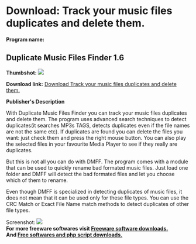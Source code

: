 # Download: Track your music files duplicates and delete them.

**Program name:**

## Duplicate Music Files Finder 1.6

  
**Thumbshot:** ![](http://www.freewarefiles.com/screenshot/dupmusfilefnd_md.gif)   
  
**Download link:** [Download Track your music files duplicates and delete them.](http://freesoftwares.boysofts.com/Duplicate-Music-Files-Finder_program_28502.html)  
  


**Publisher's Description**  
  


With Duplicate Music Files Finder you can track your music files duplicates and delete them. The program uses advanced search techniques to detect duplicates(it searches MP3s TAGS, detects duplicates even if the file names are not the same etc). If duplicates are found you can delete the files you want: just check them and press the right mouse button. You can also play the selected files in your favourite Media Player to see if they really are duplicates. 

But this is not all you can do with DMFF. The program comes with a module that can be used to quickly rename bad formated music files. Just load one folder and DMFF will detect the bad formated files and let you choose which of them to rename.

Even though DMFF is specialized in detecting duplicates of music files, it does not mean that it can be used only for these file types. You can use the CRC Match or Exact File Name match methods to detect duplicates of other file types. 

  
  
Screenshot: ![](http://www.freewarefiles.com/screenshot/dupmusfilefnd.gif)   
**For more freeware softwares visit [Freeware software downloads.](http://freesoftwares.boysofts.com/)**   
**And [Free softwares and php script downloads.](http://www.boysofts.com/)**
